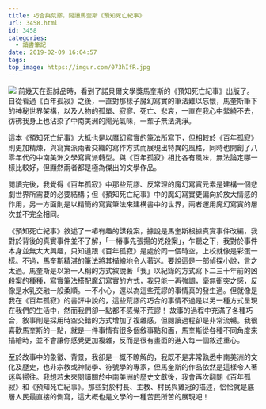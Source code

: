 ```yaml
---
title: 巧合與荒謬，閱讀馬奎斯《預知死亡紀事》
url: 3458.html
id: 3458
categories:
  - 讀書筆記
date: 2019-02-09 16:04:57
tags:
top_image: https://imgur.com/073hIfR.jpg
---
```

<!-- more -->
![](https://imgur.com/073hIfR.jpg)
前幾天在逛誠品時，看到了諾貝爾文學獎馬奎斯的《預知死亡紀事》出版了。自從看過《百年孤寂》之後，一直對那樣子魔幻寫實的筆法難以忘懷，馬奎斯筆下的神秘世界架構，以及人物的孤單、寂寥、死亡、悲哀，一直在我心中縈繞不去，彷彿我身上也沾染了中南美洲的陽光氣味，一輩子無法洗淨。

這本《預知死亡紀事》大抵也是以魔幻寫實的筆法所寫下，但相較於《百年孤寂》則更加精煉，與寫實派兩者交織的寫作方式而展現出特異的風格，同時也開創了八零年代的中南美洲文學寫實派轉型。與《百年孤寂》相比各有風味，無法論定哪一樣比較好，但顯然兩者都是極為傑出的文學作品。

閱讀完後，我覺得《百年孤寂》中那些荒謬、反常理的魔幻寫實元素是建構一個悲劇世界所需要的必要結構；但《預知死亡紀事》中的魔幻寫實更偏向於放大情感的作用，另一方面則是以精簡的寫實筆法來建構書中的世界，兩者運用魔幻寫實的層次並不完全相同。

《預知死亡紀事》敘述了一樁有趣的謀殺案，據說是馬奎斯根據真實事件改編，我對於背後的真實事件並不了解，「一樁事先張揚的兇殺案」，乍聽之下，我對於事件本身並無太大興趣，只知道跟《百年孤寂》是處於同一個時空，上校就像是彩蛋一樣。不過，馬奎斯精湛的筆法將其描繪地令人著迷。要說這是一部偵探小說，言之太過。馬奎斯是以第一人稱的方式敘說著「我」以紀錄的方式寫下二三十年前的凶殺案的種種，寫實筆法搭配魔幻寫實的方式，我只能一再強調，毫無衝突之感，反像是水乳交融一般柔順。一不小心，還以為這些荒謬的事情真的發生過。但就像是我在《百年孤寂》的書評中說的，這些荒謬的巧合的事情不過是以另一種方式呈現在我們的生活中，然而我們卻一點都不感覺不荒謬！ 故事的過程中充滿了各種巧合，敘事則是採用時空交錯的方式增加了複雜感，但閱讀過程卻是非常流暢。我很喜歡馬奎斯的一點，就是一件事情有很多個敘事點和面，馬奎斯從各種不同角度來描繪時，並不會讓你感覺更加複雜，反而是很有畫面的進入每一個敘述重心。

至於故事中的象徵、背景，我卻是一概不瞭解的，我既不是非常孰悉中南美洲的文化及歷史，也非宗教或神祕學、符號學的專家，但馬奎斯的作品依然是這樣令人著迷與嚮往。我想若未來閱讀關於中南美洲的歷史文獻後，我會再次翻閱《百年孤寂》和《預知死亡紀事》。那些對於村長、主教、村民與雞冠的描述，恰恰就是底層人民最直接的側寫，這大概也是文學的一種苦民所苦的展現吧！